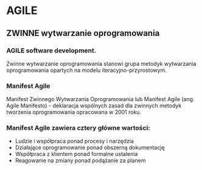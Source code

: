 # AGILE

## ZWINNE wytwarzanie oprogramowania 

###  AGILE software development.

Zwinne wytwarzanie oprogramowania stanowi grupa metodyk wytwarzania oprogramowania opartych na modelu iteracyjno-przyrostowym.

### Manifest Agile

Manifest Zwinnego Wytwarzania Oprogramowania lub Manifest Agile \(ang. Agile Manifesto\) - deklaracja wspólnych zasad dla zwinnych metodyk tworzenia oprogramowania opracowana w 2001 roku.

### Manifest Agile zawiera cztery główne wartości:

* Ludzie i współpraca ponad procesy  i narzędzia
* Działające oprogramowanie ponad obszerną dokumentację
* Współpraca z klientem ponad formalne ustalenia
* Reagowanie na zmiany ponad podążanie za planem

